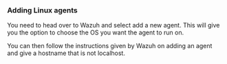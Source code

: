 ### Adding Linux agents

You need to head over to Wazuh and select add a new agent. This will give you the option to choose the OS you want the agent to run on.

You can then follow the instructions given by Wazuh on adding an agent and give a hostname that is not localhost.